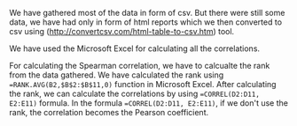 We have gathered most of the data in form of csv. But there were still some data, we have had only in form of html reports which we then converted to csv using (http://convertcsv.com/html-table-to-csv.htm) tool.

We have used the Microsoft Excel for calculating all the correlations.

For calculating the Spearman correlation, we have to calcualte the rank from the data gathered. We have calculated the rank using `=RANK.AVG(B2,$B$2:$B$11,0)` function in Microsoft Excel. After calculating the rank, we can calculate the correlations by using `=CORREL(D2:D11, E2:E11)` formula.
In the formula `=CORREL(D2:D11, E2:E11)`, if we don't use the rank, the correlation becomes the Pearson coefficient.